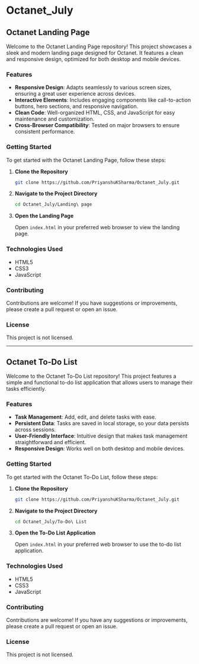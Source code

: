 # Octanet_July
## Octanet Landing Page

Welcome to the Octanet Landing Page repository! This project showcases a sleek and modern landing page designed for Octanet. It features a clean and responsive design, optimized for both desktop and mobile devices.

### Features

- **Responsive Design**: Adapts seamlessly to various screen sizes, ensuring a great user experience across devices.
- **Interactive Elements**: Includes engaging components like call-to-action buttons, hero sections, and responsive navigation.
- **Clean Code**: Well-organized HTML, CSS, and JavaScript for easy maintenance and customization.
- **Cross-Browser Compatibility**: Tested on major browsers to ensure consistent performance.

### Getting Started

To get started with the Octanet Landing Page, follow these steps:

1. **Clone the Repository**

   ```bash
   git clone https://github.com/PriyanshuKSharma/Octanet_July.git
   ```

2. **Navigate to the Project Directory**

   ```bash
   cd Octanet_July/Landing\ page
   ```

3. **Open the Landing Page**

   Open `index.html` in your preferred web browser to view the landing page.

### Technologies Used

- HTML5
- CSS3
- JavaScript

### Contributing

Contributions are welcome! If you have suggestions or improvements, please create a pull request or open an issue.

### License

This project is not licensed.

--------------------------------------------------------------------------------------------------------------------------------------------------------------------

## Octanet To-Do List

Welcome to the Octanet To-Do List repository! This project features a simple and functional to-do list application that allows users to manage their tasks efficiently.

### Features

- **Task Management**: Add, edit, and delete tasks with ease.
- **Persistent Data**: Tasks are saved in local storage, so your data persists across sessions.
- **User-Friendly Interface**: Intuitive design that makes task management straightforward and efficient.
- **Responsive Design**: Works well on both desktop and mobile devices.

### Getting Started

To get started with the Octanet To-Do List, follow these steps:

1. **Clone the Repository**

   ```bash
   git clone https://github.com/PriyanshuKSharma/Octanet_July.git
   ```

2. **Navigate to the Project Directory**

   ```bash
   cd Octanet_July/To-Do\ List
   ```

3. **Open the To-Do List Application**

   Open `index.html` in your preferred web browser to use the to-do list application.

### Technologies Used

- HTML5
- CSS3
- JavaScript

### Contributing

Contributions are welcome! If you have any suggestions or improvements, please create a pull request or open an issue.

### License

This project is not licensed.
